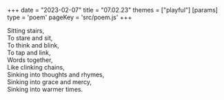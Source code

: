 +++
date = "2023-02-07"
title = "07.02.23"
themes = ["playful"]
[params]
  type = 'poem'
  pageKey = 'src/poem.js'
+++

Sitting stairs,  
To stare and sit,  
To think and blink,  
To tap and link,  
Words together,  
Like clinking chains,  
Sinking into thoughts and rhymes,  
Sinking into grace and mercy,  
Sinking into warmer times.
